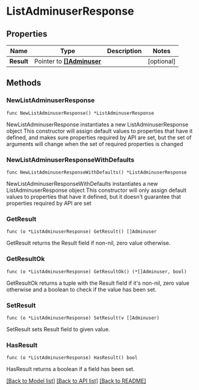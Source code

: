# ListAdminuserResponse

## Properties

Name | Type | Description | Notes
------------ | ------------- | ------------- | -------------
**Result** | Pointer to [**[]Adminuser**](Adminuser.md) |  | [optional] 

## Methods

### NewListAdminuserResponse

`func NewListAdminuserResponse() *ListAdminuserResponse`

NewListAdminuserResponse instantiates a new ListAdminuserResponse object
This constructor will assign default values to properties that have it defined,
and makes sure properties required by API are set, but the set of arguments
will change when the set of required properties is changed

### NewListAdminuserResponseWithDefaults

`func NewListAdminuserResponseWithDefaults() *ListAdminuserResponse`

NewListAdminuserResponseWithDefaults instantiates a new ListAdminuserResponse object
This constructor will only assign default values to properties that have it defined,
but it doesn't guarantee that properties required by API are set

### GetResult

`func (o *ListAdminuserResponse) GetResult() []Adminuser`

GetResult returns the Result field if non-nil, zero value otherwise.

### GetResultOk

`func (o *ListAdminuserResponse) GetResultOk() (*[]Adminuser, bool)`

GetResultOk returns a tuple with the Result field if it's non-nil, zero value otherwise
and a boolean to check if the value has been set.

### SetResult

`func (o *ListAdminuserResponse) SetResult(v []Adminuser)`

SetResult sets Result field to given value.

### HasResult

`func (o *ListAdminuserResponse) HasResult() bool`

HasResult returns a boolean if a field has been set.


[[Back to Model list]](../README.md#documentation-for-models) [[Back to API list]](../README.md#documentation-for-api-endpoints) [[Back to README]](../README.md)


